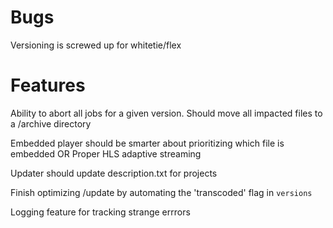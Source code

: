 # Bugs
Versioning is screwed up for whitetie/flex

# Features
Ability to abort all jobs for a given version. Should move all impacted files to a /archive directory

Embedded player should be smarter about prioritizing which file is embedded OR Proper HLS adaptive streaming

Updater should update description.txt for projects

Finish optimizing /update by automating the 'transcoded' flag in `versions`

Logging feature for tracking strange errrors